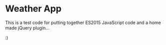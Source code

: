 # Weather App

This is a test code for putting together ES2015 JavaScript code and a home made jQuery plugin...

:)

